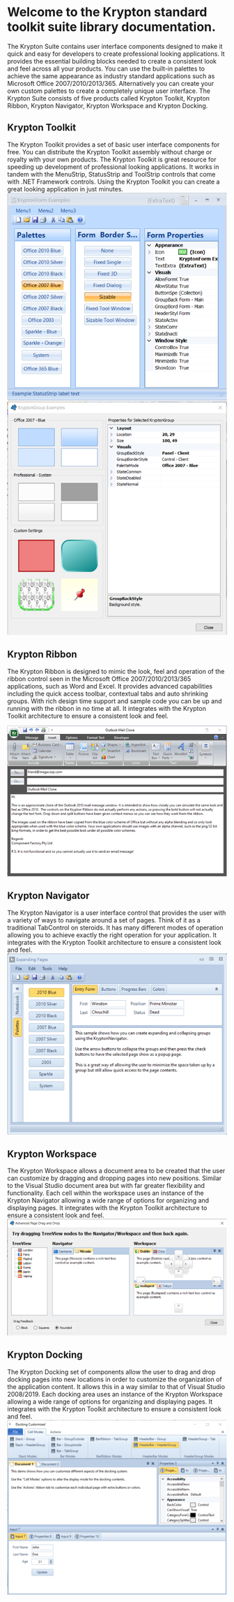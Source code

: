 # Welcome to the Krypton standard toolkit suite library documentation.

The Krypton Suite contains user interface components designed to make it quick and easy for developers to create professional looking applications. It provides the essential building blocks needed to create a consistent look and feel across all your products. You can use the built-in palettes to achieve the same appearance as industry standard applications such as Microsoft Office 2007/2010/2013/365. Alternatively you can create your own custom palettes to create a completely unique user interface. The Krypton Suite consists of five products called Krypton Toolkit, Krypton Ribbon, Krypton Navigator, Krypton Workspace and Krypton Docking.


## Krypton Toolkit

The Krypton Toolkit provides a set of basic user interface components for free. You can distribute the Krypton Toolkit assembly without charge or royalty with your own products. The Krypton Toolkit is great resource for speeding up development of professional looking applications. It works in tandem with the MenuStrip, StatusStrip and ToolStrip controls that come with .NET Framework controls. Using the Krypton Toolkit you can create a great looking application in just minutes.
<img src="https://raw.githubusercontent.com/Krypton-Suite/Documentation/main/Assets/Standard-Toolkit/KryptonToolkitExampleForm.png" /><img src="https://raw.githubusercontent.com/Krypton-Suite/Documentation/main/Assets/Standard-Toolkit/KryptonToolkitExampleGroup.png" />

## Krypton Ribbon

The Krypton Ribbon is designed to mimic the look, feel and operation of the ribbon control seen in the Microsoft Office 2007/2010/2013/365 applications, such as Word and Excel. It provides advanced capabilities including the quick access toolbar, contextual tabs and auto shrinking groups. With rich design time support and sample code you can be up and running with the ribbon in no time at all. It integrates with the Krypton Toolkit architecture to ensure a consistent look and feel.
  
<img src="https://raw.githubusercontent.com/Krypton-Suite/Documentation/main/Assets/Standard-Toolkit/KryptonRibbonExample.png" />

## Krypton Navigator

The Krypton Navigator is a user interface control that provides the user with a variety of ways to navigate around a set of pages. Think of it as a traditional TabControl on steroids. It has many different modes of operation allowing you to achieve exactly the right operation for your application. It integrates with the Krypton Toolkit architecture to ensure a consistent look and feel.
<img src="https://raw.githubusercontent.com/Krypton-Suite/Documentation/main/Assets/Standard-Toolkit/KryptonNavigatorExample.png" />

## Krypton Workspace

The Krypton Workspace allows a document area to be created that the user can customize by dragging and dropping pages into new positions. Similar to the Visual Studio document area but with far greater flexibility and functionality. Each cell within the workspace uses an instance of the Krypton Navigator allowing a wide range of options for organizing and displaying pages. It integrates with the Krypton Toolkit architecture to ensure a consistent look and feel.
<img src="https://raw.githubusercontent.com/Krypton-Suite/Documentation/main/Assets/Standard-Toolkit/KryptonWorkspaceExample.png" />

## Krypton Docking

The Krypton Docking set of components allow the user to drag and drop docking pages into new locations in order to customize the organization of the application content. It allows this in a way similar to that of Visual Studio 2008/2019. Each docking area uses an instance of the Krypton Workspace allowing a wide range of options for organizing and displaying pages. It integrates with the Krypton Toolkit architecture to ensure a consistent look and feel.
<img src="https://raw.githubusercontent.com/Krypton-Suite/Documentation/main/Assets/Standard-Toolkit/KryptonDockingExampleCustomised.png" />